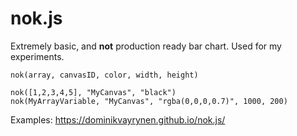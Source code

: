 
# nok.js

Extremely basic, and <b>not</b> production ready bar chart. Used for my experiments.

```
nok(array, canvasID, color, width, height)

nok([1,2,3,4,5], "MyCanvas", "black")
nok(MyArrayVariable, "MyCanvas", "rgba(0,0,0,0.7)", 1000, 200)
```

Examples: https://dominikvayrynen.github.io/nok.js/